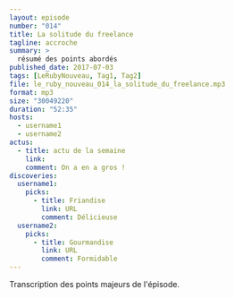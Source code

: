 ```yaml
---
layout: episode
number: "014"
title: La solitude du freelance
tagline: accroche
summary: >
  résumé des points abordés
published_date: 2017-07-03
tags: [LeRubyNouveau, Tag1, Tag2]
file: le_ruby_nouveau_014_la_solitude_du_freelance.mp3
format: mp3
size: "30049220"
duration: "52:35"
hosts:
  - username1
  - username2
actus:
  - title: actu de la semaine
    link:
    comment: On a en a gros !
discoveries:
  username1:
    picks:
      - title: Friandise
        link: URL
        comment: Délicieuse
  username2:
    picks:
      - title: Gourmandise
        link: URL
        comment: Formidable
---
```


Transcription des points majeurs de l'épisode.
